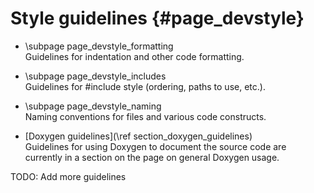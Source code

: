 Style guidelines {#page_devstyle}
================

 - \subpage page_devstyle_formatting <br/>
   Guidelines for indentation and other code formatting.

 - \subpage page_devstyle_includes <br/>
   Guidelines for \#include style (ordering, paths to use, etc.).

 - \subpage page_devstyle_naming <br/>
   Naming conventions for files and various code constructs.

 - [Doxygen guidelines](\ref section_doxygen_guidelines) <br/>
   Guidelines for using Doxygen to document the source code are currently in a
   section on the page on general Doxygen usage.

TODO: Add more guidelines
